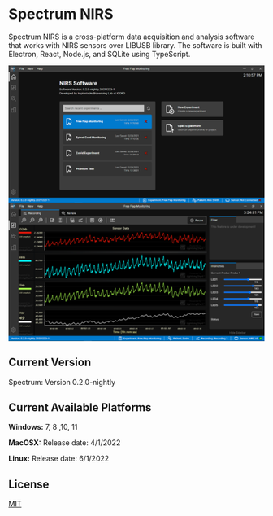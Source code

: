# Spectrum NIRS

Spectrum NIRS is a cross-platform data acquisition and analysis software that works with NIRS sensors over LIBUSB library. The software is built with Electron, React, Node.js, and SQLite using TypeScript.

<img src="https://github.com/sadrakhosravi/spectrumNIRS/blob/next/assets/img/screenshot.PNG?raw=true" alt="Spectrum Software" title="Spectrum Software" align="center" />
<img src="https://github.com/sadrakhosravi/spectrumNIRS/blob/next/assets/img/screenshot2.PNG?raw=true" alt="Spectrum Software" title="Spectrum Software" align="center" />


## Current Version

Spectrum: Version 0.2.0-nightly

## Current Available Platforms

<p><strong>Windows:</strong> 7, 8 ,10, 11</p>
<p><strong>MacOSX:</strong> Release date: 4/1/2022</p>
<p><strong>Linux:</strong> Release date: 6/1/2022</p>


## License

[MIT](https://choosealicense.com/licenses/mit/)
